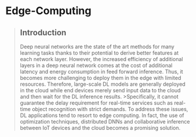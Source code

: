 # Edge-Computing

> ## Introduction
>Deep neural networks are the state of the art methods for many learning tasks thanks to their potential to derive better features at each network layer. However, the increased efficiency of additional layers in a deep neural network comes at the cost of additional latency and energy consumption in feed forward inference. Thus, it becomes more challenging to deploy them in the edge with limited resources.
>Therefore, large-scale DL models are generally deployed in the cloud while end devices merely send input data to the cloud and then wait for the DL inference results. >Specifically, it cannot guarantee the delay requirement for real-time services such as real-time object recognition with strict demands.
>To address these issues, DL applications tend to resort to edge computing. In fact, the use of optimization techniques, distributed DNNs and collaborative inference between IoT devices and the cloud becomes a promising solution.

